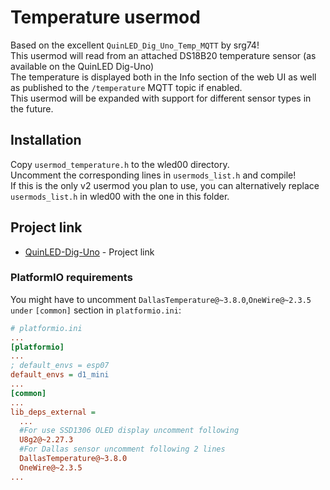 # Temperature usermod

Based on the excellent `QuinLED_Dig_Uno_Temp_MQTT` by srg74!  
This usermod will read from an attached DS18B20 temperature sensor (as available on the QuinLED Dig-Uno)  
The temperature is displayed both in the Info section of the web UI as well as published to the `/temperature` MQTT topic if enabled.  
This usermod will be expanded with support for different sensor types in the future.

## Installation

Copy `usermod_temperature.h` to the wled00 directory.  
Uncomment the corresponding lines in `usermods_list.h` and compile!  
If this is the only v2 usermod you plan to use, you can alternatively replace `usermods_list.h` in wled00 with the one in this folder.

## Project link

* [QuinLED-Dig-Uno](https://quinled.info/2018/09/15/quinled-dig-uno/) - Project link

### PlatformIO requirements

You might have to uncomment `DallasTemperature@~3.8.0`,`OneWire@~2.3.5 under` `[common]` section in `platformio.ini`:

```ini
# platformio.ini
...
[platformio]
...
; default_envs = esp07
default_envs = d1_mini
...
[common]
...
lib_deps_external =
  ...
  #For use SSD1306 OLED display uncomment following
  U8g2@~2.27.3
  #For Dallas sensor uncomment following 2 lines
  DallasTemperature@~3.8.0
  OneWire@~2.3.5
...
```
